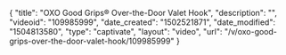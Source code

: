 {
    "title": "OXO Good Grips&reg; Over-the-Door Valet Hook",
    "description": "",
    "videoid": "109985999",
    "date_created": "1502521871",
    "date_modified": "1504813580",
    "type": "captivate",
    "layout": "video",
    "url": "\/v\/oxo-good-grips-over-the-door-valet-hook\/109985999"
}